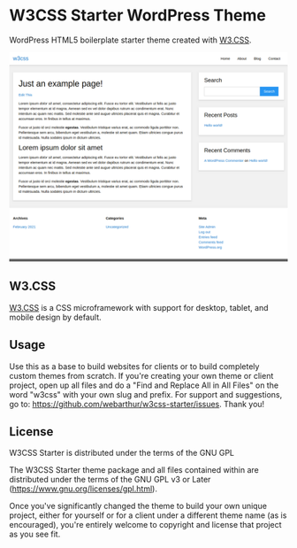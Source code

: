 # W3CSS Starter WordPress Theme
WordPress HTML5 boilerplate starter theme created with [W3.CSS](https://github.com/JaniRefsnes/w3css).

![screenshot](screenshot.png)

## W3.CSS
[W3.CSS](https://github.com/JaniRefsnes/w3css) is a CSS microframework with support for desktop, tablet, and mobile design by default.

## Usage
Use this as a base to build websites for clients or to build completely custom themes from scratch. If you're creating your own theme or client project, open up all files and do a "Find and Replace All in All Files" on the word "w3css" with your own slug and prefix. For support and suggestions, go to: https://github.com/webarthur/w3css-starter/issues. Thank you!

## License

W3CSS Starter is distributed under the terms of the GNU GPL

The W3CSS Starter theme package and all files contained within are distributed under the terms of the GNU GPL v3 or Later (https://www.gnu.org/licenses/gpl.html).

Once you've significantly changed the theme to build your own unique project, either for yourself or for a client under a different theme name (as is encouraged), you're entirely welcome to copyright and license that project as you see fit.
